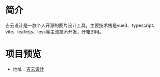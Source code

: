 # 简介

吉云设计是一款个人开源的图片设计工具，主要技术栈是vue3、typescript、vite、leaferjs、less等主流技术开发，开箱即用。

# 项目预览

- 地址：[吉云设计](https://zhuhong96.github.io/design-workshop/)

